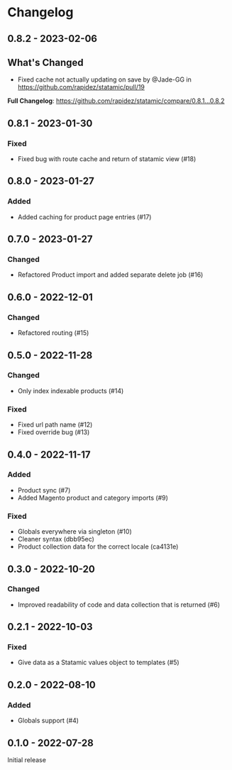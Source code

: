 # Changelog 

## 0.8.2 - 2023-02-06

## What's Changed
* Fixed cache not actually updating on save by @Jade-GG in https://github.com/rapidez/statamic/pull/19


**Full Changelog**: https://github.com/rapidez/statamic/compare/0.8.1...0.8.2

## 0.8.1 - 2023-01-30

### Fixed

- Fixed bug with route cache and return of statamic view (#18)

## 0.8.0 - 2023-01-27

### Added

- Added caching for product page entries (#17)

## 0.7.0 - 2023-01-27

### Changed

- Refactored Product import and added separate delete job (#16)

## 0.6.0 - 2022-12-01

### Changed

- Refactored routing (#15)

## 0.5.0 - 2022-11-28

### Changed

- Only index indexable products (#14)

### Fixed

- Fixed url path name (#12)
- Fixed override bug (#13)

## 0.4.0 - 2022-11-17

### Added

- Product sync (#7)
- Added Magento product and category imports (#9)

### Fixed

- Globals everywhere via singleton (#10)
- Cleaner syntax (dbb95ec)
- Product collection data for the correct locale (ca4131e)

## 0.3.0 - 2022-10-20

### Changed

- Improved readability of code and data collection that is returned (#6)

## 0.2.1 - 2022-10-03

### Fixed

- Give data as a Statamic values object to templates (#5)

## 0.2.0 - 2022-08-10

### Added

- Globals support (#4)

## 0.1.0 - 2022-07-28

Initial release

